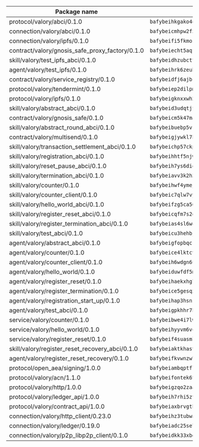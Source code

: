 | Package name                                                  | Package hash                                                  |
| ------------------------------------------------------------- | ------------------------------------------------------------- |
| protocol/valory/abci/0.1.0                                    | `bafybeihkgako44fzgurcv4hgbems4ptdtosae4lopnnr75eczb6kx3x2lm` |
| connection/valory/abci/0.1.0                                  | `bafybeicmhpw2f5c3vds6lwlv2q4fa5nd6zonnvgdretrwfly7ylpiofdqq` |
| connection/valory/ipfs/0.1.0                                  | `bafybeifi5fkmozkojmedzo3cdetw7hihtb7tcbijyl5wttmuf6hy6mq4ni` |
| contract/valory/gnosis_safe_proxy_factory/0.1.0               | `bafybeiecht5aqfsiqazvm6kewiza56dil3ttujvdkeigbcizw7vjgs72kq` |
| skill/valory/test_ipfs_abci/0.1.0                             | `bafybeidhzubcttlhva4zmoq5bgpfq3657kavo46llmi4fzmmipfmsbmuga` |
| agent/valory/test_ipfs/0.1.0                                  | `bafybeihrk6zeuhbq2lwusv5jz5wcqwhqex5fnsspuzdfxqbqjilmp4pndy` |
| contract/valory/service_registry/0.1.0                        | `bafybeidfj6ajbcu6b6q6notthn77vrrgfcgsmqemsom3aapabhgmn4kf5e` |
| protocol/valory/tendermint/0.1.0                              | `bafybeiep2dilpmu3je4z2kq7yc7l6n7ax5knwfax2ufvmnflt3uj2wrbju` |
| protocol/valory/ipfs/0.1.0                                    | `bafybeigknxxwh2xts7ijbacils4a4cgq7jhcdvwahshbw22zw5hnncsfla` |
| skill/valory/abstract_abci/0.1.0                              | `bafybeid3udqtjtl4txht2z3tm3z3mr2nqtoddtno3u3urxjqjbbpqeelli` |
| contract/valory/gnosis_safe/0.1.0                             | `bafybeicm5k47mawsvtlkwf5fmqgk6w7t3vm3l7r5oh4b3wyzsnofiqsslm` |
| skill/valory/abstract_round_abci/0.1.0                        | `bafybeibuebp5vrbij7idn7hskqj2tihfp6tdcm5qs2pamejavxvqna4ouu` |
| contract/valory/multisend/0.1.0                               | `bafybeigjywkl7hydjsrkogob3xebj2ifhqwmfhhxoeyrndzhhxi5u6amey` |
| skill/valory/transaction_settlement_abci/0.1.0                | `bafybeichp57ckptc3gwier6u46x6at5azg37fpsymu42uotkjkxjoowp24` |
| skill/valory/registration_abci/0.1.0                          | `bafybeihhtf5njw5gls2ewcyrrqabsj6w3cw3d3qlstwj5erm7j6ut4xolu` |
| skill/valory/reset_pause_abci/0.1.0                           | `bafybeih7ys6diem6ipwmt4k34r6aows673n4apyf362ufrnzi5lrrzcgea` |
| skill/valory/termination_abci/0.1.0                           | `bafybeiavv3k2h3yrr3mxeagicg2ramaarduekp5t2qcxwcsiagcob45ry4` |
| skill/valory/counter/0.1.0                                    | `bafybeihwf4ymejsriovlv3qqwyf3bkjifsb4ssaogwdgvs37dbwltoj27u` |
| skill/valory/counter_client/0.1.0                             | `bafybeic7qlw7vyovllmu35rb3cag4afduemo6ulr7sfkxtwtrjhlb2a5cq` |
| skill/valory/hello_world_abci/0.1.0                           | `bafybeifzg5ca56ny2bbffqu4bzl5eynetk7v5m75e767xztfb6p6tup2lm` |
| skill/valory/register_reset_abci/0.1.0                        | `bafybeicqfm7s2g6pafdhmoz6ia4trdgmlqv3dz4uhwyc5o7ycvygxdh44y` |
| skill/valory/register_termination_abci/0.1.0                  | `bafybeias4sl6w4yv4vud7kw24dzorhcpndwrniyddmey6rvbgxw5oaf5nm` |
| skill/valory/test_abci/0.1.0                                  | `bafybeicu3hehbjfongzr4vxj32mip3lhwhwc5qdw7ifgqxq6zkw57vj2ni` |
| agent/valory/abstract_abci/0.1.0                              | `bafybeigfopbqckyktv7delmamvezsornpxgl573ppeisn6rjdnv7d3oome` |
| agent/valory/counter/0.1.0                                    | `bafybeice4lktcvi3q352n7ubonrzgraid6czxnym47hb36exud3vqze7sa` |
| agent/valory/counter_client/0.1.0                             | `bafybeih6wdgn6uujr2dwrirbqcg3wpaubq7vwokqdqjjnx3kkd4mizvlte` |
| agent/valory/hello_world/0.1.0                                | `bafybeiduwfdf5m26jlkz3nvwvsuffe7tnx2skcgzrwd7orovdqky4gxq3i` |
| agent/valory/register_reset/0.1.0                             | `bafybeihaekxhg7wcrr7cv3qu2l2yw5xx7izfy5nwuxcmsh3w3uawzcufti` |
| agent/valory/register_termination/0.1.0                       | `bafybeice5gesqxt65yapkgai5jppf3sverfzd6cgyp3mh5skjim5mnifzm` |
| agent/valory/registration_start_up/0.1.0                      | `bafybeihap3hsnsrsjj6z3tl6ujkjhgn35tdufvpdzcsuuhtlqzifti2vdm` |
| agent/valory/test_abci/0.1.0                                  | `bafybeigpkhhr7hm2cgi5jk7h2bpvk7bzupiplsmybaufpf54o4yu56k5iy` |
| service/valory/counter/0.1.0                                  | `bafybeibwe4i7lw6x3sm6stexmfhjicqymaqhujwzcz2jlptvzhjsutilee` |
| service/valory/hello_world/0.1.0                              | `bafybeihyyvm6v4uy5bml6kz7gtjwkam4ip2pefkgiyvfk4lu5yrmj6nsh4` |
| service/valory/register_reset/0.1.0                           | `bafybeif4suasmlgmb3jzhfn5rg6ij6eldxmecv2zkw26fycplft7qp7jmm` |
| skill/valory/register_reset_recovery_abci/0.1.0               | `bafybeiaktkhasvvmuypqxe6s54nyv33go23pnfgnqlwbuwz4l3np2qisoi` |
| agent/valory/register_reset_recovery/0.1.0                    | `bafybeifkvwnzw7pz6yggi4bhovtkqubogz6riwangpdzl6ru4zs3uaevme` |
| protocol/open_aea/signing/1.0.0                               | `bafybeiambqptflge33eemdhis2whik67hjplfnqwieoa6wblzlaf7vuo44` |
| protocol/valory/acn/1.1.0                                     | `bafybeifontek6tvaecatoauiule3j3id6xoktpjubvuqi3h2jkzqg7zh7a` |
| protocol/valory/http/1.0.0                                    | `bafybeigzqo2zaakcjtzzsm6dh4x73v72xg6ctk6muyp5uq5ueb7y34fbxy` |
| protocol/valory/ledger_api/1.0.0                              | `bafybeih7rhi5zvfvwakx5ifgxsz2cfipeecsh7bm3gnudjxtvhrygpcftq` |
| protocol/valory/contract_api/1.0.0                            | `bafybeiaxbrvgtbdrh4lslskuxyp4awyr4whcx3nqq5yrr6vimzsxg5dy64` |
| connection/valory/http_client/0.23.0                          | `bafybeihz3tubwado7j3wlivndzzuj3c6fdsp4ra5r3nqixn3ufawzo3wii` |
| connection/valory/ledger/0.19.0                               | `bafybeiadc25se7dgnn4mufztwpzdono4xsfs45qknzdqyi3gckn6ccuv44` |
| connection/valory/p2p_libp2p_client/0.1.0                     | `bafybeidkk33xbga54szmitk6uwsi3ef56hbbdbuasltqtiyki34hgfpnxa` |
